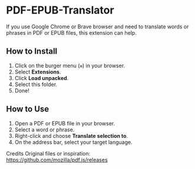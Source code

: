 # PDF-EPUB-Translator

If you use Google Chrome or Brave browser and need to translate words or phrases in PDF or EPUB files, this extension can help.

## How to Install  
1. Click on the burger menu (`≡`) in your browser.  
2. Select **Extensions**.  
3. Click **Load unpacked**.  
4. Select this folder.  
5. Done!  

## How to Use  
1. Open a PDF or EPUB file in your browser.  
2. Select a word or phrase.  
3. Right-click and choose **Translate selection to**.  
4. On the address bar, select your target language.

Credits
Original files or inspiration: https://github.com/mozilla/pdf.js/releases
